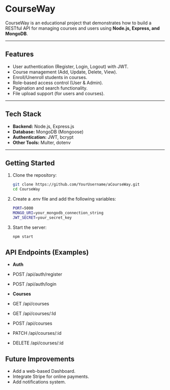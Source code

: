 # CourseWay

CourseWay is an educational project that demonstrates how to build a RESTful API for managing courses and users using **Node.js, Express, and MongoDB**.

---

## Features
- User authentication (Register, Login, Logout) with JWT.
- Course management (Add, Update, Delete, View).
- Enroll/Unenroll students in courses.
- Role-based access control (User & Admin).
- Pagination and search functionality.
- File upload support (for users and courses).

---

## Tech Stack
- **Backend:** Node.js, Express.js  
- **Database:** MongoDB (Mongoose)  
- **Authentication:** JWT, bcrypt  
- **Other Tools:** Multer, dotenv  

---

## Getting Started

1. Clone the repository:
   ```bash
   git clone https://github.com/YourUsername/aCourseWay.git
   cd CourseWay

2. Create a .env file and add the following variables:
   ```bash
   PORT=5000
   MONGO_URI=your_mongodb_connection_string
   JWT_SECRET=your_secret_key
   
3. Start the server:
   ```bash
   npm start

## API Endpoints (Examples)
- **Auth**

- POST /api/auth/register
- POST /api/auth/login

- **Courses**
- GET /api/courses
- GET /api/courses/:Id
- POST /api/courses
- PATCH /api/courses/:id
- DELETE /api/courses/:id

## Future Improvements

- Add a web-based Dashboard.
- Integrate Stripe for online payments.
- Add notifications system.
